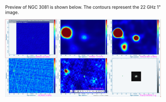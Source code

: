 Preview of NGC 3081 is shown below. The contours represent the 22 GHz 1" image. 

![NGC3081.png](NGC3081.png "NGC3081")


